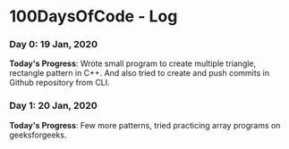# 100DaysOfCode - Log

### Day 0: 19 Jan, 2020
**Today's Progress**: Wrote small program to create multiple triangle, rectangle pattern in C++. And also tried to create and push commits in Github repository from CLI.

### Day 1: 20 Jan, 2020
**Today's Progress**: Few more patterns, tried practicing array programs on geeksforgeeks.
